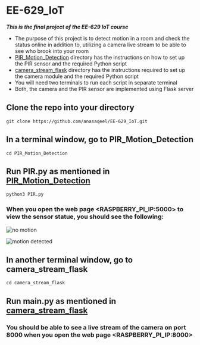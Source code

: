 # EE-629_IoT
***This is the final project of the EE-629 IoT course***

- The purpose of this project is to detect motion in a room and check the status online in addition to, utilizing a camera live stream to be able to see who brook into your room
- [PIR_Motion_Detection](https://github.com/anasaqeel/EE-629_IoT/tree/main/PIR_Motion_Detection) directory has the instructions on how to set up the PIR sensor and the required Python script
- [camera_stream_flask](https://github.com/anasaqeel/EE-629_IoT/tree/main/camera_stream_flask) directory has the instructions required to set up the camera module and the required Python script
- You will need two terminals to run each script in separate terminal
- Both, the camera and the PIR sensor are implemented using Flask server

## Clone the repo into your directory
`git clone https://github.com/anasaqeel/EE-629_IoT.git`

## In a terminal window, go to PIR_Motion_Detection
`cd PIR_Motion_Detection`

## Run PIR.py as mentioned in [PIR_Motion_Detection](https://github.com/anasaqeel/EE-629_IoT/tree/main/PIR_Motion_Detection)
`python3 PIR.py`
### When you open the web page <RASPBERRY_PI_IP:5000> to view the sensor statue, you should see the following:

![no motion](https://user-images.githubusercontent.com/49162254/118405604-d1472a00-b646-11eb-9c62-159f36c92a24.PNG)



![motion detected](https://user-images.githubusercontent.com/49162254/118405627-d60bde00-b646-11eb-9219-1361ce2efc95.PNG)



## In another terminal window, go to camera_stream_flask
`cd camera_stream_flask`
## Run main.py as mentioned in [camera_stream_flask](https://github.com/anasaqeel/EE-629_IoT/tree/main/camera_stream_flask)

### You should be able to see a live stream of the camera on port 8000 when you open the web page <RASPBERRY_PI_IP:8000>
